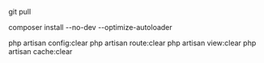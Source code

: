 git pull

composer install --no-dev --optimize-autoloader

php artisan config:clear
php artisan route:clear
php artisan view:clear
php artisan cache:clear